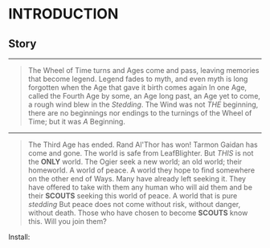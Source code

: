 # INTRODUCTION 
## Story
***
> The Wheel of Time turns and Ages come and pass, leaving memories that become legend.
> Legend fades to myth, and even myth is long forgotten
> when the Age that gave it birth comes again
> In one Age, called the Fourth Age by some,
> an Age long past, an Age yet to come, 
> a rough wind blew in the *Stedding*.
> The Wind was not *THE* beginning, 
> there are no beginnings nor endings to the turnings of the Wheel of Time;
>  but it was *A* Beginning.
 
 ***

> The Third Age has ended. 
> Rand Al'Thor has won!
> Tarmon Gaidan has come and gone.
> The world is  safe from LeafBlighter.
> But *THIS* is not the **ONLY** world.
> The Ogier seek a new world; an old world; their homeworld. A world of peace. 
> A world they hope to find somewhere on the other end of Ways.
> Many have already left seeking it. 
> They have offered to take with them any human who will aid them and be their **SCOUTS** seeking this world of peace.
> A world that is pure *stedding*
> But peace does not come without risk, without danger, without death. 
> Those who have chosen to become **SCOUTS** know this.
> Will you join them? 


Install:
